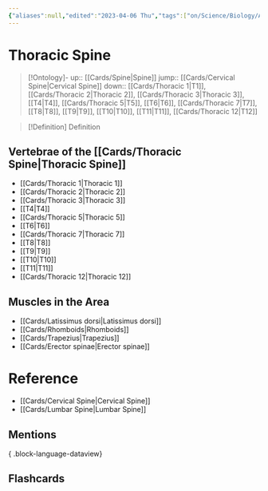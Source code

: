 ```yaml
---
{"aliases":null,"edited":"2023-04-06 Thu","tags":["on/Science/Biology/Anatomy","Uni/OMT1"],"date created":"2023-03-08 Wed","dg-publish":true,"permalink":"/cards/thoracic-spine/","dgPassFrontmatter":true}
---
```


# Thoracic Spine

> [!Ontology]-
> up:: [[Cards/Spine\|Spine]]
> jump:: [[Cards/Cervical Spine\|Cervical Spine]]
> down:: [[Cards/Thoracic 1\|T1]], [[Cards/Thoracic 2\|Thoracic 2]], [[Cards/Thoracic 3\|Thoracic 3]], [[T4\|T4]], [[Cards/Thoracic 5\|T5]], [[T6\|T6]], [[Cards/Thoracic 7\|T7]], [[T8\|T8]], [[T9\|T9]], [[T10\|T10]], [[T11\|T11]], [[Cards/Thoracic 12\|T12]]

> [!Definition] Definition
> 

## Vertebrae of the [[Cards/Thoracic Spine\|Thoracic Spine]]

- [[Cards/Thoracic 1\|Thoracic 1]]
- [[Cards/Thoracic 2\|Thoracic 2]]
- [[Cards/Thoracic 3\|Thoracic 3]]
- [[T4\|T4]]
- [[Cards/Thoracic 5\|Thoracic 5]]
- [[T6\|T6]]
- [[Cards/Thoracic 7\|Thoracic 7]]
- [[T8\|T8]]
- [[T9\|T9]]
- [[T10\|T10]]
- [[T11\|T11]]
- [[Cards/Thoracic 12\|Thoracic 12]]

## Muscles in the Area
- [[Cards/Latissimus dorsi\|Latissimus dorsi]]
- [[Cards/Rhomboids\|Rhomboids]]
- [[Cards/Trapezius\|Trapezius]]
- [[Cards/Erector spinae\|Erector spinae]]

# Reference
- [[Cards/Cervical Spine\|Cervical Spine]]
- [[Cards/Lumbar Spine\|Lumbar Spine]]

## Mentions

{ .block-language-dataview}

## Flashcards
